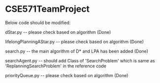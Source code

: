 # CSE571TeamProject

Below code should be modified:

dStar.py -- please check based on algorithm (Done)

lifelongPlanningAStar.py -- please check based on algorithm (Done)

search.py -- the main algorithm of D* and LPA has been added (Done)

searchAgent.py -- should add Class of 'SearchProblem' which is same as 'ReplanningSearchProblem' in the reference code

priorityQueue.py -- please check based on algorithm (Done)
